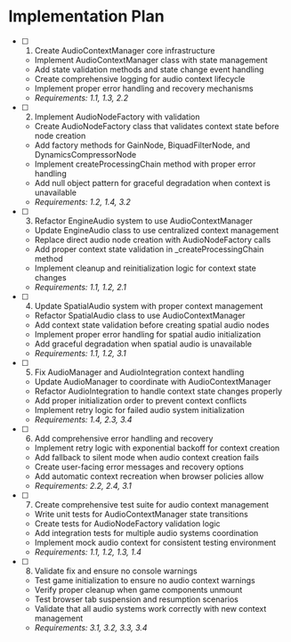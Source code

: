 # Implementation Plan

- [ ] 1. Create AudioContextManager core infrastructure
  - Implement AudioContextManager class with state management
  - Add state validation methods and state change event handling
  - Create comprehensive logging for audio context lifecycle
  - Implement proper error handling and recovery mechanisms
  - _Requirements: 1.1, 1.3, 2.2_

- [ ] 2. Implement AudioNodeFactory with validation
  - Create AudioNodeFactory class that validates context state before node creation
  - Add factory methods for GainNode, BiquadFilterNode, and DynamicsCompressorNode
  - Implement createProcessingChain method with proper error handling
  - Add null object pattern for graceful degradation when context is unavailable
  - _Requirements: 1.2, 1.4, 3.2_

- [ ] 3. Refactor EngineAudio system to use AudioContextManager
  - Update EngineAudio class to use centralized context management
  - Replace direct audio node creation with AudioNodeFactory calls
  - Add proper context state validation in _createProcessingChain method
  - Implement cleanup and reinitialization logic for context state changes
  - _Requirements: 1.1, 1.2, 2.1_

- [ ] 4. Update SpatialAudio system with proper context management
  - Refactor SpatialAudio class to use AudioContextManager
  - Add context state validation before creating spatial audio nodes
  - Implement proper error handling for spatial audio initialization
  - Add graceful degradation when spatial audio is unavailable
  - _Requirements: 1.1, 1.2, 3.1_

- [ ] 5. Fix AudioManager and AudioIntegration context handling
  - Update AudioManager to coordinate with AudioContextManager
  - Refactor AudioIntegration to handle context state changes properly
  - Add proper initialization order to prevent context conflicts
  - Implement retry logic for failed audio system initialization
  - _Requirements: 1.4, 2.3, 3.4_

- [ ] 6. Add comprehensive error handling and recovery
  - Implement retry logic with exponential backoff for context creation
  - Add fallback to silent mode when audio context creation fails
  - Create user-facing error messages and recovery options
  - Add automatic context recreation when browser policies allow
  - _Requirements: 2.2, 2.4, 3.1_

- [ ] 7. Create comprehensive test suite for audio context management
  - Write unit tests for AudioContextManager state transitions
  - Create tests for AudioNodeFactory validation logic
  - Add integration tests for multiple audio systems coordination
  - Implement mock audio context for consistent testing environment
  - _Requirements: 1.1, 1.2, 1.3, 1.4_

- [ ] 8. Validate fix and ensure no console warnings
  - Test game initialization to ensure no audio context warnings
  - Verify proper cleanup when game components unmount
  - Test browser tab suspension and resumption scenarios
  - Validate that all audio systems work correctly with new context management
  - _Requirements: 3.1, 3.2, 3.3, 3.4_